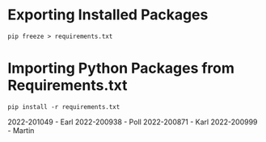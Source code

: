 # Exporting Installed Packages

```pip freeze > requirements.txt```   

# Importing Python Packages from Requirements.txt

```pip install -r requirements.txt```

2022-201049 - Earl
2022-200938 - Poll
2022-200871 - Karl
2022-200999 - Martin